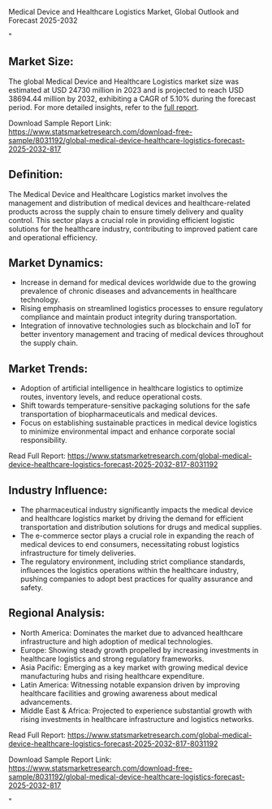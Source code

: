 Medical Device and Healthcare Logistics Market, Global Outlook and Forecast 2025-2032

"<html>
<h2>Market Size:</h2>
<p>The global Medical Device and Healthcare Logistics market size was estimated at USD 24730 million in 2023 and is projected to reach USD 38694.44 million by 2032, exhibiting a CAGR of 5.10% during the forecast period. For more detailed insights, refer to the <a href='https://www.statsmarketresearch.com/global-medical-device-healthcare-logistics-forecast-2025-2032-817-8031192'>full report</a>.</p>
<p>Download Sample Report Link: <a href='https://www.statsmarketresearch.com/download-free-sample/8031192/global-medical-device-healthcare-logistics-forecast-2025-2032-817'>https://www.statsmarketresearch.com/download-free-sample/8031192/global-medical-device-healthcare-logistics-forecast-2025-2032-817</a></p>

<h2>Definition:</h2>
<p>The Medical Device and Healthcare Logistics market involves the management and distribution of medical devices and healthcare-related products across the supply chain to ensure timely delivery and quality control. This sector plays a crucial role in providing efficient logistic solutions for the healthcare industry, contributing to improved patient care and operational efficiency.</p>

<h2>Market Dynamics:</h2>
<ul>
  <li>Increase in demand for medical devices worldwide due to the growing prevalence of chronic diseases and advancements in healthcare technology.</li>
  <li>Rising emphasis on streamlined logistics processes to ensure regulatory compliance and maintain product integrity during transportation.</li>
  <li>Integration of innovative technologies such as blockchain and IoT for better inventory management and tracing of medical devices throughout the supply chain.</li>
</ul>

<h2>Market Trends:</h2>
<ul>
  <li>Adoption of artificial intelligence in healthcare logistics to optimize routes, inventory levels, and reduce operational costs.</li>
  <li>Shift towards temperature-sensitive packaging solutions for the safe transportation of biopharmaceuticals and medical devices.</li>
  <li>Focus on establishing sustainable practices in medical device logistics to minimize environmental impact and enhance corporate social responsibility.</li>
</ul>
<p>Read Full Report: <a href='https://www.statsmarketresearch.com/global-medical-device-healthcare-logistics-forecast-2025-2032-817-8031192'>https://www.statsmarketresearch.com/global-medical-device-healthcare-logistics-forecast-2025-2032-817-8031192</a></p>

<h2>Industry Influence:</h2>
<ul>
  <li>The pharmaceutical industry significantly impacts the medical device and healthcare logistics market by driving the demand for efficient transportation and distribution solutions for drugs and medical supplies.</li>
  <li>The e-commerce sector plays a crucial role in expanding the reach of medical devices to end consumers, necessitating robust logistics infrastructure for timely deliveries.</li>
  <li>The regulatory environment, including strict compliance standards, influences the logistics operations within the healthcare industry, pushing companies to adopt best practices for quality assurance and safety.</li>
</ul>

<h2>Regional Analysis:</h2>
<ul>
  <li>North America: Dominates the market due to advanced healthcare infrastructure and high adoption of medical technologies.</li>
  <li>Europe: Showing steady growth propelled by increasing investments in healthcare logistics and strong regulatory frameworks.</li>
  <li>Asia Pacific: Emerging as a key market with growing medical device manufacturing hubs and rising healthcare expenditure.</li>
  <li>Latin America: Witnessing notable expansion driven by improving healthcare facilities and growing awareness about medical advancements.</li>
  <li>Middle East & Africa: Projected to experience substantial growth with rising investments in healthcare infrastructure and logistics networks.</li>
</ul>
<p>Read Full Report: <a href='https://www.statsmarketresearch.com/global-medical-device-healthcare-logistics-forecast-2025-2032-817-8031192'>https://www.statsmarketresearch.com/global-medical-device-healthcare-logistics-forecast-2025-2032-817-8031192</a></p>

<p>Download Sample Report Link: <a href='https://www.statsmarketresearch.com/download-free-sample/8031192/global-medical-device-healthcare-logistics-forecast-2025-2032-817'>https://www.statsmarketresearch.com/download-free-sample/8031192/global-medical-device-healthcare-logistics-forecast-2025-2032-817</a></p>
</html>"
